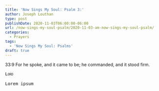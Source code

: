 ```yaml
---
title: 'Now Sings My Soul: Psalm 3:'
author: Joseph Louthan
type: post
publishDate: 2020-11-03T06:00:00-06:00
url: /now-sings-my-soul-psalm/2020-11-03-am-now-sings-my-soul-psalm/
categories:
  - Prayers
tags:
  - 'Now Sings My Soul: Psalms'
draft: true
---
```

33:9 For he spoke, and it came to be; 
      he commanded, and it stood firm. 
<pre>
<div style="font-variant: small-caps;">Lord</div>
Lorem ipsum
</pre>
